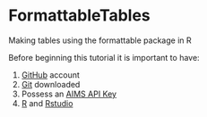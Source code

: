 # FormattableTables
Making tables using the formattable package in R

Before beginning this tutorial it is important to have: 
1. [GitHub](https://github.com/) account
2. [Git](https://git-scm.com/) downloaded 
3. Possess an [AIMS API Key](https://open-aims.github.io/data-platform/key-request) 
4. [R](https://cran.r-project.org/bin/windows/base/) and [Rstudio](https://www.rstudio.com/)



